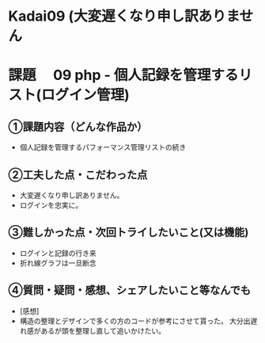 # Kadai09 (大変遅くなり申し訳ありません
# 課題　 09 php - 個人記録を管理するリスト(ログイン管理)

## ①課題内容（どんな作品か）
- 個人記録を管理するパフォーマンス管理リストの続き

## ②工夫した点・こだわった点
- 大変遅くなり申し訳ありません。
- ログインを忠実に。

## ③難しかった点・次回トライしたいこと(又は機能)
- ログインと記録の行き来
- 折れ線グラフは一旦断念

## ④質問・疑問・感想、シェアしたいこと等なんでも
- [感想]
- 構造の整理とデザインで多くの方のコードが参考にさせて貰った。 大分出遅れ感があるが頭を整理し直して追いかけたい。

